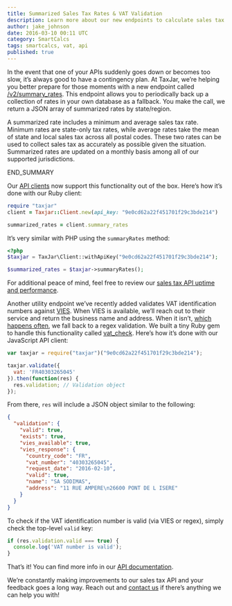 ```yaml
---
title: Summarized Sales Tax Rates & VAT Validation
description: Learn more about our new endpoints to calculate sales tax during downtime and validating VAT identification numbers.
author: jake_johnson
date: 2016-03-10 00:11 UTC
category: SmartCalcs
tags: smartcalcs, vat, api
published: true
---
```


In the event that one of your APIs suddenly goes down or becomes too slow, it’s always good to have a contingency plan. At TaxJar, we’re helping you better prepare for those moments with a new endpoint called [/v2/summary_rates](https://developers.taxjar.com/api/reference/#summarized-rates). This endpoint allows you to periodically back up a collection of rates in your own database as a fallback. You make the call, we return a JSON array of summarized rates by state/region.

A summarized rate includes a minimum and average sales tax rate. Minimum rates are state-only tax rates, while average rates take the mean of state and local sales tax across all postal codes. These two rates can be used to collect sales tax as accurately as possible given the situation. Summarized rates are updated on a monthly basis among all of our supported jurisdictions.

END_SUMMARY

Our [API clients](https://github.com/taxjar) now support this functionality out of the box. Here’s how it’s done with our Ruby client:

```ruby
require "taxjar"
client = Taxjar::Client.new(api_key: "9e0cd62a22f451701f29c3bde214")

summarized_rates = client.summary_rates
```

It’s very similar with PHP using the `summaryRates` method:

```php
<?php
$taxjar = TaxJar\Client::withApiKey("9e0cd62a22f451701f29c3bde214");

$summarized_rates = $taxjar->summaryRates();
```

For additional peace of mind, feel free to review our [sales tax API uptime and performance](https://status.taxjar.com/).

Another utility endpoint we’ve recently added validates VAT identification numbers against [VIES](http://ec.europa.eu/taxation_customs/vies/). When VIES is available, we’ll reach out to their service and return the business name and address. When it isn’t, [which happens often](http://ec.europa.eu/taxation_customs/vies/help.html), we fall back to a regex validation. We built a tiny Ruby gem to handle this functionality called [vat_check](https://github.com/taxjar/vat_check). Here’s how it’s done with our JavaScript API client:

```javascript
var taxjar = require("taxjar")("9e0cd62a22f451701f29c3bde214");

taxjar.validate({
  vat: 'FR40303265045'
}).then(function(res) {
  res.validation; // Validation object
});
```

From there, `res` will include a JSON object similar to the following:

```json
{
  "validation": {
    "valid": true,
    "exists": true,
    "vies_available": true,
    "vies_response": {
      "country_code": "FR",
      "vat_number": "40303265045",
      "request_date": "2016-02-10",
      "valid": true,
      "name": "SA SODIMAS",
      "address": "11 RUE AMPERE\n26600 PONT DE L ISERE"
    }
  }
}
```

To check if the VAT identification number is valid (via VIES or regex), simply check the top-level `valid` key:

```javascript
if (res.validation.valid === true) {
  console.log('VAT number is valid');
}
```

That’s it! You can find more info in our [API documentation](https://developers.taxjar.com/api/reference/?shell#get-validate-a-vat-number).

We’re constantly making improvements to our sales tax API and your feedback goes a long way. Reach out and [contact us](mailto:support@taxjar.com) if there’s anything we can help you with!